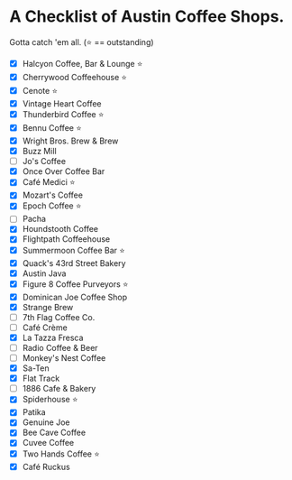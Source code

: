 # A Checklist of Austin Coffee Shops.

Gotta catch 'em all. (:star: == outstanding)

- [x] Halcyon Coffee, Bar & Lounge :star:
- [x] Cherrywood Coffeehouse :star:
- [x] Cenote :star:
- [x] Vintage Heart Coffee
- [x] Thunderbird Coffee :star:
- [x] Bennu Coffee :star:
- [x] Wright Bros. Brew & Brew
- [x] Buzz Mill
- [ ] Jo's Coffee
- [x] Once Over Coffee Bar
- [x] Café Medici :star:
- [x] Mozart's Coffee
- [x] Epoch Coffee :star:
- [ ] Pacha
- [x] Houndstooth Coffee
- [x] Flightpath Coffeehouse
- [x] Summermoon Coffee Bar :star:
- [x] Quack's 43rd Street Bakery
- [x] Austin Java
- [x] Figure 8 Coffee Purveyors :star:
- [x] Dominican Joe Coffee Shop
- [x] Strange Brew
- [ ] 7th Flag Coffee Co.
- [ ] Café Crème
- [x] La Tazza Fresca
- [ ] Radio Coffee & Beer
- [ ] Monkey's Nest Coffee
- [x] Sa-Ten
- [x] Flat Track
- [ ] 1886 Cafe & Bakery
- [x] Spiderhouse :star:
- [x] Patika
- [x] Genuine Joe
- [x] Bee Cave Coffee
- [x] Cuvee Coffee
- [x] Two Hands Coffee :star:
- [x] Café Ruckus